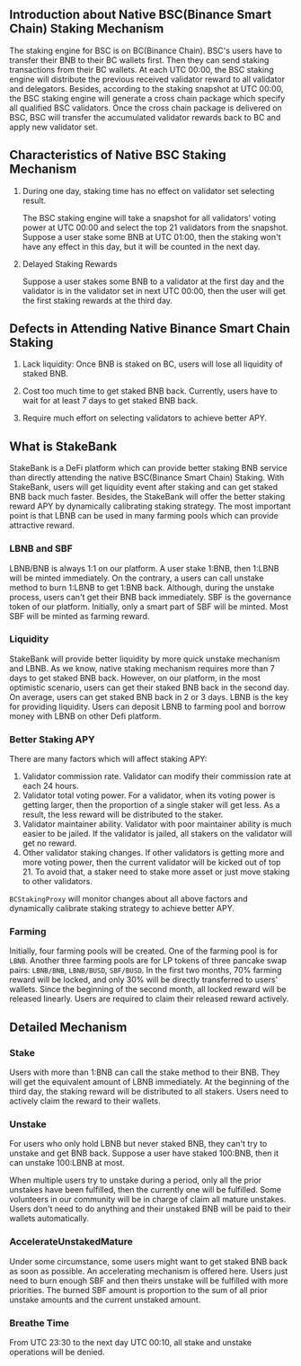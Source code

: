## Introduction about Native BSC(Binance Smart Chain) Staking Mechanism

The staking engine for BSC is on BC(Binance Chain). BSC's users have to transfer their BNB to their BC wallets first. Then they can send staking transactions from their BC wallets. At each UTC 00:00, the BSC staking engine will distribute the previous received validator reward to all validator and delegators. Besides, according to the staking snapshot at UTC 00:00, the BSC staking engine will generate a cross chain package which specify all qualified BSC validators. Once the cross chain package is delivered on BSC, BSC will transfer the accumulated validator rewards back to BC and apply new validator set.

## Characteristics of Native BSC Staking Mechanism

1. During one day, staking time has no effect on validator set selecting result.

   The BSC staking engine will take a snapshot for all validators' voting power at UTC 00:00 and select the top 21 validators from the snapshot. Suppose a user stake some BNB at UTC 01:00, then the staking won't have any effect in this day, but it will be counted in the next day.

2. Delayed Staking Rewards

   Suppose a user stakes some BNB to a validator at the first day and the validator is in the validator set in next UTC 00:00, then the user will get the first staking rewards at the third day.

## Defects in Attending Native Binance Smart Chain Staking

1. Lack liquidity: Once BNB is staked on BC, users will lose all liquidity of staked BNB.

2. Cost too much time to get staked BNB back. Currently, users have to wait for at least 7 days to get staked BNB back.

3. Require much effort on selecting validators to achieve better APY.

## What is StakeBank

StakeBank is a DeFi platform which can provide better staking BNB service than directly attending the native BSC(Binance Smart Chain) Staking. With StakeBank, users will get liquidity event after staking and can get staked BNB back much faster. Besides, the StakeBank will offer the better staking reward APY by dynamically calibrating staking strategy. The most important point is that LBNB can be used in many farming pools which can provide attractive reward.

### LBNB and SBF

LBNB/BNB is always 1:1 on our platform. A user stake 1:BNB, then 1:LBNB will be minted immediately. On the contrary, a users can call unstake method to burn 1:LBNB to get 1:BNB back. Although, during the unstake process, users can't get their BNB back immediately. SBF is the governance token of our platform. Initially, only a smart part of SBF will be minted. Most SBF will be minted as farming reward.

### Liquidity

StakeBank will provide better liquidity by more quick unstake mechanism and LBNB. As we know, native staking mechanism requires more than 7 days to get staked BNB back. However, on our platform, in the most optimistic scenario, users can get their staked BNB back in the second day. On average, users can get staked BNB back in 2 or 3 days. LBNB is the key for providing liquidity. Users can deposit LBNB to farming pool and borrow money with LBNB on other Defi platform.

### Better Staking APY

There are many factors which will affect staking APY:

1. Validator commission rate. Validator can modify their commission rate at each 24 hours.
2. Validator total voting power. For a validator, when its voting power is getting larger, then the proportion of a single staker will get less. As a result, the less reward will be distributed to the staker.
3. Validator maintainer ability. Validator with poor maintainer ability is much easier to be jailed. If the validator is jailed, all stakers on the validator will get no reward.
4. Other validator staking changes. If other validators is getting more and more voting power, then the current validator will be kicked out of top 21. To avoid that, a staker need to stake more asset or just move staking to other validators.

`BCStakingProxy` will monitor changes about all above factors and dynamically calibrate staking strategy to achieve better APY.

### Farming

Initially, four farming pools will be created. One of the farming pool is for `LBNB`. Another three farming pools are for LP tokens of three pancake swap pairs: `LBNB/BNB`, `LBNB/BUSD`, `SBF/BUSD`. In the first two months, 70% farming reward will be locked, and only 30% will be directly transferred to users' wallets. Since the beginning of the second month, all locked reward will be released linearly. Users are required to claim their released reward actively.

## Detailed Mechanism

### Stake

Users with more than 1:BNB can call the stake method to their BNB. They will get the equivalent amount of LBNB immediately. At the beginning of the third day, the staking reward will be distributed to all stakers. Users need to actively claim the reward to their wallets.

### Unstake

For users who only hold LBNB but never staked BNB, they can't try to unstake and get BNB back. Suppose a user have staked 100:BNB, then it can unstake 100:LBNB at most.

When multiple users try to unstake during a period, only all the prior unstakes have been fulfilled, then the currently one will be fulfilled. Some volunteers in our community will be in charge of claim all mature unstakes. Users don't need to do anything and their unstaked BNB will be paid to their wallets automatically.

### AccelerateUnstakedMature

Under some circumstance, some users might want to get staked BNB back as soon as possible. An accelerating mechanism is offered here. Users just need to burn enough SBF and then theirs unstake will be fulfilled with more priorities. The burned SBF amount is proportion to the sum of all prior unstake amounts and the current unstaked amount.

### Breathe Time

From UTC 23:30 to the next day UTC 00:10, all stake and unstake operations will be denied.
